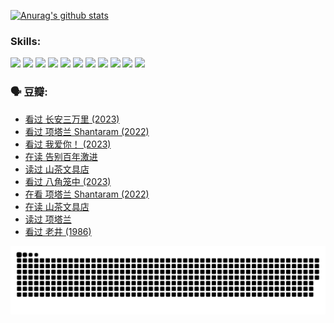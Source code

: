 
[![Anurag's github stats](https://github-readme-stats.vercel.app/api?username=w940853815)](https://github.com/anuraghazra/github-readme-stats)

### Skills:

<code><img height="32" src="https://cdn.jsdelivr.net/npm/simple-icons@v5/icons/python.svg"></code>
<code><img height="32" src="https://cdn.jsdelivr.net/npm/simple-icons@v5/icons/javascript.svg"></code>
<code><img height="32" src="https://cdn.jsdelivr.net/npm/simple-icons@v5/icons/django.svg"></code>
<code><img height="32" src="https://cdn.jsdelivr.net/npm/simple-icons@v5/icons/flask.svg"></code>
<code><img height="32" src="https://cdn.jsdelivr.net/npm/simple-icons@v5/icons/vuetify.svg"></code>
<code><img height="32" src="https://cdn.jsdelivr.net/npm/simple-icons@v5/icons/git.svg"></code>
<code><img height="32" src="https://cdn.jsdelivr.net/npm/simple-icons@v5/icons/docker.svg"></code>
<code><img height="32" src="https://cdn.jsdelivr.net/npm/simple-icons@v5/icons/postgresql.svg"></code>
<code><img height="32" src="https://cdn.jsdelivr.net/npm/simple-icons@v5/icons/elasticsearch.svg"></code>
<code><img height="32" src="https://cdn.jsdelivr.net/npm/simple-icons@v5/icons/macos.svg"></code>
<code><img height="32" src="https://cdn.jsdelivr.net/npm/simple-icons@v5/icons/linux.svg"></code>

### 🗣 豆瓣:

<!-- DOUBAN-ACTIVITIES:START -->
- [看过 长安三万里‎ (2023)](https://www.douban.com/people/136069238/status/4391215935/?_i=96414416)
- [看过 项塔兰 Shantaram‎ (2022)](https://www.douban.com/people/136069238/status/4387849946/?_i=96414416)
- [看过 我爱你！‎ (2023)](https://www.douban.com/people/136069238/status/4385556252/?_i=96414416)
- [在读 告别百年激进](https://www.douban.com/people/136069238/status/4374953075/?_i=96414416)
- [读过 山茶文具店](https://www.douban.com/people/136069238/status/4374952154/?_i=96414416)
- [看过 八角笼中‎ (2023)](https://www.douban.com/people/136069238/status/4367541707/?_i=96414416)
- [在看 项塔兰 Shantaram‎ (2022)](https://www.douban.com/people/136069238/status/4365497032/?_i=96414416)
- [在读 山茶文具店](https://www.douban.com/people/136069238/status/4364620725/?_i=96414416)
- [读过 项塔兰](https://www.douban.com/people/136069238/status/4364620288/?_i=96414416)
- [看过 老井‎ (1986)](https://www.douban.com/people/136069238/status/4362366672/?_i=96414416)
<!-- DOUBAN-ACTIVITIES:END -->


![Snake animation](https://raw.githubusercontent.com/w940853815/w940853815/output/github-contribution-grid-snake.svg)

<!--
**w940853815/w940853815** is a ✨ _special_ ✨ repository because its `README.md` (this file) appears on your GitHub profile.

Here are some ideas to get you started:

- 🔭 I’m currently working on ...
- 🌱 I’m currently learning ...
- 👯 I’m looking to collaborate on ...
- 🤔 I’m looking for help with ...
- 💬 Ask me about ...
- 📫 How to reach me: ...
- 😄 Pronouns: ...
- ⚡ Fun fact: ...
-->
